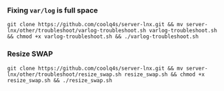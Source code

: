### Fixing `var/log` is full space

```
git clone https://github.com/coolq4s/server-lnx.git && mv server-lnx/other/troubleshoot/varlog-troubleshoot.sh varlog-troubleshoot.sh && chmod +x varlog-troubleshoot.sh && ./varlog-troubleshoot.sh
```

### Resize SWAP
```
git clone https://github.com/coolq4s/server-lnx.git && mv server-lnx/other/troubleshoot/resize_swap.sh resize_swap.sh && chmod +x resize_swap.sh && ./resize_swap.sh
```